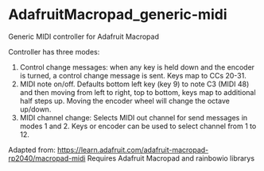 # AdafruitMacropad_generic-midi
Generic MIDI controller for Adafruit Macropad

Controller has three modes:
1) Control change messages: when any key is held down and the encoder is turned, a control change message is sent. Keys map to CCs 20-31.
2) MIDI note on/off. Defaults bottom left key (key 9) to note C3 (MIDI 48) and then moving from left to right, top to bottom, keys map to additional half steps up. Moving the encoder wheel will change the octave up/down.
3) MIDI channel change: Selects MIDI out channel for send messages in modes 1 and 2. Keys or encoder can be used to select channel from 1 to 12.

Adapted from: https://learn.adafruit.com/adafruit-macropad-rp2040/macropad-midi
Requires Adafruit Macropad and rainbowio librarys
